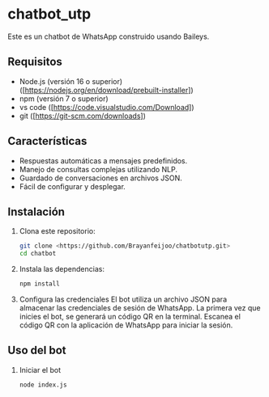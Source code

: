 # chatbot_utp
Este es un chatbot de WhatsApp construido usando Baileys.

## Requisitos

- Node.js (versión 16 o superior) ([https://nodejs.org/en/download/prebuilt-installer])
- npm (versión 7 o superior)
- vs code ([https://code.visualstudio.com/Download])
- git ([https://git-scm.com/downloads])

## Características

- Respuestas automáticas a mensajes predefinidos.
- Manejo de consultas complejas utilizando NLP.
- Guardado de conversaciones en archivos JSON.
- Fácil de configurar y desplegar.

## Instalación

1. Clona este repositorio:

   ```bash
   git clone <https://github.com/Brayanfeijoo/chatbotutp.git>
   cd chatbot

2. Instala las dependencias:
      ```bash
   npm install
3. Configura las credenciales
   El bot utiliza un archivo JSON para almacenar las credenciales de sesión de WhatsApp. La primera vez que inicies el bot, se generará un código QR en la terminal. Escanea el código QR con la aplicación de WhatsApp para iniciar la sesión.
## Uso del bot
1. Iniciar el bot
   ```bash
   node index.js
   
